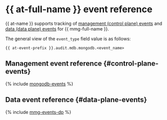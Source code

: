 # {{ at-full-name }} event reference

{{ at-name }} supports tracking of [management (control plane) events](../audit-trails/concepts/format.md) and [data (data plane) events](../audit-trails/concepts/format-data-plane.md) for {{ mmg-full-name }}.

The general view of the `event_type` field value is as follows:

```text
{{ at-event-prefix }}.audit.mdb.mongodb.<event_name>
```

## Management event reference {#control-plane-events}

{% include [mongodb-events](../_includes/audit-trails/events/mongodb-events.md) %}

## Data event reference {#data-plane-events}

{% include [mmg-events-dp](../_includes/audit-trails/events/mmg-events-dp.md) %}